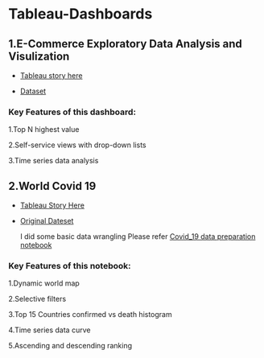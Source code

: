 # Tableau-Dashboards

1.E-Commerce Exploratory Data Analysis and Visulization
---

* [Tableau story here](https://public.tableau.com/profile/hui.huang5946#!/vizhome/E-commerceExploratoryDataAnalysis/Story1)

* [Dataset](https://www.kaggle.com/carrie1/ecommerce-data)

### Key Features of this dashboard:  

1.Top N highest value

2.Self-service views with drop-down lists

3.Time series data analysis


2.World Covid 19
---

* [Tableau Story Here](https://public.tableau.com/profile/hui.huang5946#!/vizhome/world_covid_19/Dashboard1)

* [Original Dateset](https://github.com/CSSEGISandData/COVID-19)

  I did some basic data wrangling Please refer [Covid_19 data preparation notebook](https://github.com/hhuang728/Tableau-Dashboards/blob/master/Covid_19%20data%20preparation.ipynb)
  
### Key Features of this notebook:
  
  1.Dynamic world map
  
  2.Selective filters
  
  3.Top 15 Countries confirmed vs death histogram
  
  4.Time series data curve
  
  5.Ascending and descending ranking
